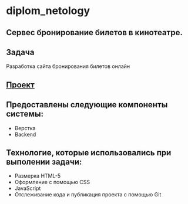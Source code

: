 # diplom_netology
## Cервес бронирование билетов в кинотеатре.

## Задача
Разработка сайта бронирования билетов онлайн

## [Проект](https://sashat29.github.io/diplom_netology/)

## Предоставлены следующие компоненты системы:
- Верстка  
- Backend  

## Технологие, которые использовались при выполении задачи:
- Размерка HTML-5  
- Оформление с помощью CSS  
- JavaScript  
- Отслеживание кода и публикация проекта с помощью Git  

